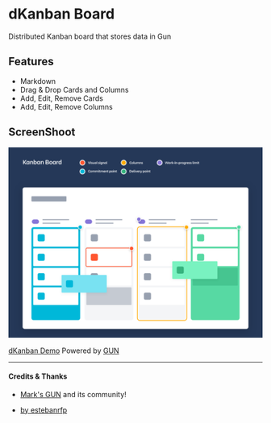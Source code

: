 # dKanban Board

Distributed Kanban board that stores data in Gun

## Features
- Markdown
- Drag & Drop Cards and Columns
- Add, Edit, Remove Cards
- Add, Edit, Remove Columns

## ScreenShoot

![GitHub Logo](docs/screenshot.png)

[dKanban Demo](https://dkanban.netlify.app/) Powered by [GUN](https://gun.eco/)

-------------

#### Credits & Thanks
* [Mark's GUN](https://gun.eco/) and its community!

* [by estebanrfp](https://desarrolloactivo.com/)